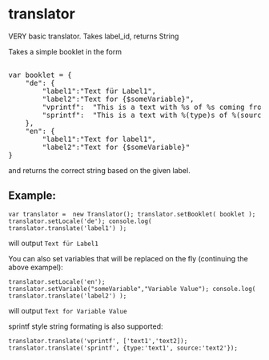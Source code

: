 # translator
VERY basic translator. Takes label_id, returns String

Takes a simple booklet in the form 

<pre> 
var booklet = {
    "de": {
        "label1":"Text für Label1",
        "label2":"Text for {$someVariable}",
        "vprintf":  "This is a text with %s of %s coming from an array",
        "sprintf":  "This is a text with %(type)s of %(source)s coming from an object"
    },
    "en": {
        "label1":"Text for label1",
        "label2":"Text for {$someVariable}"
} 
</pre>

and returns the correct string based on the given label.

##  Example:

`var translator =  new Translator();
translator.setBooklet( booklet );
translator.setLocale('de');
console.log( translator.translate('label1') );
`

will output `Text für Label1`

You can also set variables that will be replaced on the fly (continuing the above exampel):

`translator.setLocale('en');
translator.setVariable("someVariable","Variable Value");
console.log( translator.translate('label2') );
`

will output `Text for Variable Value`

sprintf style string formating is also supported:
```
translator.translate('vprintf', ['text1','text2]);
translator.translate('sprintf', {type:'text1', source:'text2'});
```

